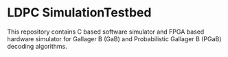 # LDPC SimulationTestbed
This repository contains C based software simulator and FPGA based hardware simulator for Gallager B (GaB) and Probabilistic Gallager B (PGaB) decoding algorithms.
